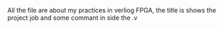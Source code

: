 All the file are about my practices in verliog FPGA, the title is shows the project job and some commant in side the .v

